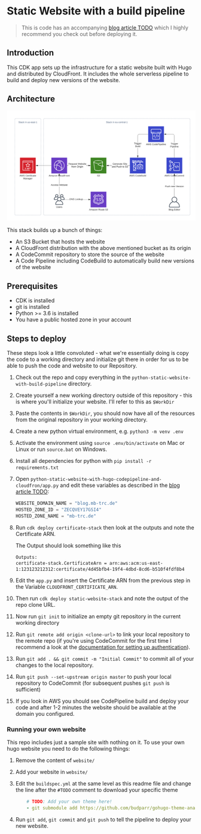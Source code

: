 # Static Website with a build pipeline

> This is code has an accompanying [blog article TODO](https://aws-blog.de/2020/03/building-a-fargate-based-container-app-with-cognito-authentication.html) which I highly recommend you check out before deploying it.

## Introduction

This CDK app sets up the infrastructure for a static website built with Hugo and distributed by CloudFront. It includes the whole serverless pipeline to build and deploy new versions of the website.

## Architecture

![Architecture](architecture.png)

This stack builds up a bunch of things:

- An S3 Bucket that hosts the website
- A CloudFront distribution with the above mentioned bucket as its origin
- A CodeCommit repository to store the source of the website
- A Code Pipeline including CodeBuild to automatically build new versions of the website

## Prerequisites

- CDK is installed
- git is installed
- Python >= 3.6 is installed
- You have a public hosted zone in your account

## Steps to deploy

These steps look a little convoluted - what we're essentially doing is copy the code to a working directory and initialize git there in order for us to be able to push the code and website to our Repository.

1. Check out the repo and copy everything in the `python-static-website-with-build-pipeline` directory.
1. Create yourself a new working directory outside of this repository - this is where you'll initialize your website. I'll refer to this as `$WorkDir`
1. Paste the contents in `$WorkDir`, you should now have all of the resources from the original repository in your working directory.
1. Create a new python virtual environment, e.g. `python3 -m venv .env`
1. Activate the environment using `source .env/bin/activate` on Mac or Linux or run `source.bat` on Windows.
1. Install all dependencies for python with `pip install -r requirements.txt`
1. Open `python-static-website-with-hugo-codepipeline-and-cloudfron/app.py` and edit these variables as described in the [blog article TODO](https://aws-blog.de/2020/03/building-a-fargate-based-container-app-with-cognito-authentication.html):

    ```python
    WEBSITE_DOMAIN_NAME = "blog.mb-trc.de"
    HOSTED_ZONE_ID = "ZECQVEY17GSI4"
    HOSTED_ZONE_NAME = "mb-trc.de"
    ```

1. Run `cdk deploy certificate-stack` then look at the outputs and note the Certificate ARN.

    The Output should look something like this

    ```text
    Outputs:
    certificate-stack.CertificateArn = arn:aws:acm:us-east-1:123123212312:certificate/4d45bfb4-19f4-4dbd-8cd6-b510f4fdf8b4
    ```

1. Edit the `app.py` and insert the Certificate ARN from the previous step in the Variable `CLOUDFRONT_CERTIFICATE_ARN`.

1. Then run `cdk deploy static-website-stack` and note the output of the repo clone URL.
1. Now run `git init` to initialize an empty git repository in the current working directory
1. Run `git remote add origin <clone-url>` to link your local repository to the remote repo (if you're using CodeCommit for the first time I recommend a look at the [documentation for setting up authentication](https://docs.aws.amazon.com/codecommit/latest/userguide/setting-up.html])).
1. Run `git add . && git commit -m "Initial Commit"` to commit all of your changes to the local repository.
1. Run `git push --set-upstream origin master` to push your local repository to CodeCommit (for subsequent pushes `git push` is sufficient)
1. If you look in AWS you should see CodePipeline build and deploy your code and after 1-2 minutes the website should be available at the domain you configured.

### Running your own website

This repo includes just a sample site with nothing on it.
To use your own hugo website you need to do the following things:

1. Remove the content of `website/`
2. Add your website in `website/`
3. Edit the `buildspec.yml` at the same level as this readme file and change the line after the `#TODO` comment to download your specific theme

    ```yaml
        # TODO: Add your own theme here!
        - git submodule add https://github.com/budparr/gohugo-theme-ananke.git themes/ananke
    ```

4. Run `git add`, `git commit` and `git push` to tell the pipeline to deploy your new website.
